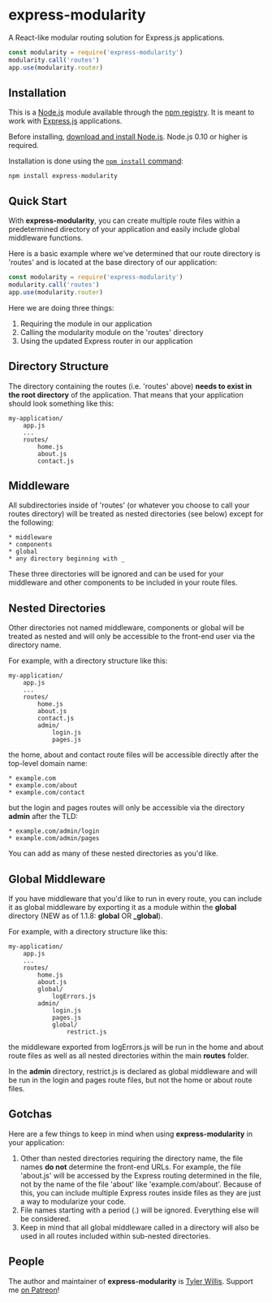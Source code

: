 # express-modularity

A React-like modular routing solution for Express.js applications.

```javascript
const modularity = require('express-modularity')
modularity.call('routes')
app.use(modularity.router)
```

## Installation

This is a [Node.js](https://nodejs.org/en/) module available through the [npm registry](https://www.npmjs.com/). It is meant to work with [Express.js](https://expressjs.com/) applications.

Before installing, [download and install Node.js](https://nodejs.org/en/download/). Node.js 0.10 or higher is required.

Installation is done using the [`npm install` command](https://docs.npmjs.com/getting-started/installing-npm-packages-locally):

```
npm install express-modularity
```

## Quick Start

With **express-modularity**, you can create multiple route files within a predetermined directory of your application and easily include global middleware functions.

Here is a basic example where we've determined that our route directory is 'routes' and is located at the base directory of our application:

```javascript
const modularity = require('express-modularity')
modularity.call('routes')
app.use(modularity.router)
```

Here we are doing three things:

1. Requiring the module in our application
2. Calling the modularity module on the 'routes' directory
3. Using the updated Express router in our application

## Directory Structure

The directory containing the routes (i.e. 'routes' above) **needs to exist in the root directory** of the application. That means that your application should look something like this:

```
my-application/
	app.js
	...
	routes/
		home.js
		about.js
		contact.js
```

## Middleware

All subdirectories inside of 'routes' (or whatever you choose to call your routes directory) will be treated as nested directories (see below) except for the following:

	* middleware
	* components
	* global
	* any directory beginning with _

These three directories will be ignored and can be used for your middleware and other components to be included in your route files.

## Nested Directories

Other directories not named middleware, components or global will be treated as nested and will only be accessible to the front-end user via the directory name.

For example, with a directory structure like this:

```
my-application/
	app.js
	...
	routes/
		home.js
		about.js
		contact.js
		admin/
			login.js
			pages.js
```

the home, about and contact route files will be accessible directly after the top-level domain name:

	* example.com
	* example.com/about
	* example.com/contact

but the login and pages routes will only be accessible via the directory **admin** after the TLD:

	* example.com/admin/login
	* example.com/admin/pages

You can add as many of these nested directories as you'd like.

## Global Middleware

If you have middleware that you'd like to run in every route, you can include it as global middleware by exporting it as a module within the **global** directory (NEW as of 1.1.8: **global** OR **_global**).

For example, with a directory structure like this:

```
my-application/
	app.js
	...
	routes/
		home.js
		about.js
		global/
			logErrors.js
		admin/
			login.js
			pages.js
			global/
				restrict.js
```

the middleware exported from logErrors.js will be run in the home and about route files as well as all nested directories within the main **routes** folder.

In the **admin** directory, restrict.js is declared as global middleware and will be run in the login and pages route files, but not the home or about route files.

## Gotchas

Here are a few things to keep in mind when using **express-modularity** in your application:

1. Other than nested directories requiring the directory name, the file names **do not** determine the front-end URLs. For example, the file 'about.js' will be accessed by the Express routing determined in the file, not by the name of the file 'about' like 'example.com/about'. Because of this, you can include multiple Express routes inside files as they are just a way to modularize your code.
2. File names starting with a period (.) will be ignored. Everything else will be considered.
3. Keep in mind that all global middleware called in a directory will also be used in all routes included within sub-nested directories.

## People

The author and maintainer of **express-modularity** is [Tyler Willis](https://tylerewillis.com). Support me [on Patreon](https://www.patreon.com/tylerwillis)!
